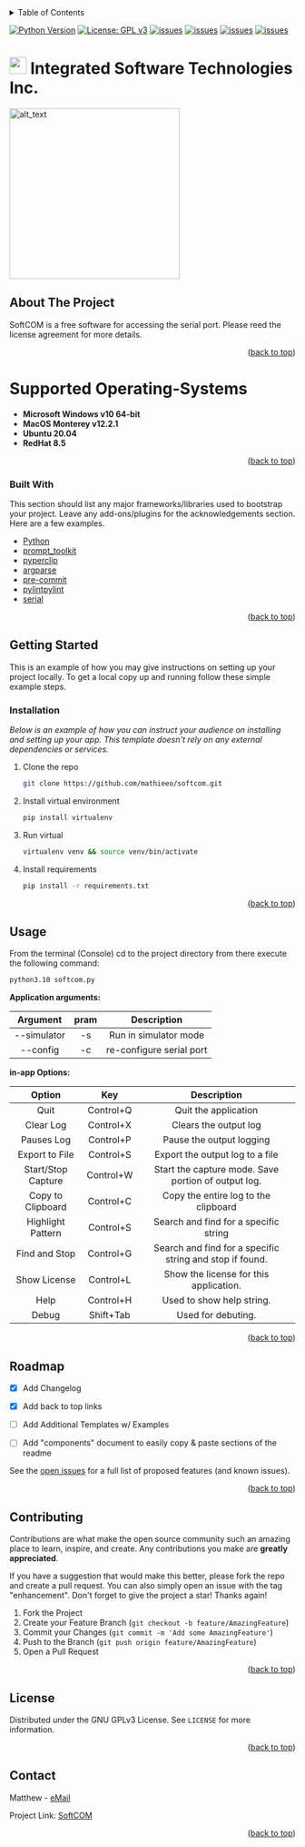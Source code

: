 <!-- TABLE OF CONTENTS -->
<details>
  <summary>Table of Contents</summary>
  <ol>
    <li>
      <a href="#about-the-project">About The Project</a>
      <ul>
        <li><a href="#built-with">Built With</a></li>
      </ul>
    </li>
    <li>
      <a href="#getting-started">Getting Started</a>
      <ul>
        <li><a href="#prerequisites">Prerequisites</a></li>
        <li><a href="#installation">Installation</a></li>
      </ul>
    </li>
    <li><a href="#usage">Usage</a></li>
    <li><a href="#roadmap">Roadmap</a></li>
    <li><a href="#contributing">Contributing</a></li>
    <li><a href="#license">License</a></li>
    <li><a href="#contact">Contact</a></li>
    <li><a href="#acknowledgments">Acknowledgments</a></li>
  </ol>
</details>

[![Python Version](https://img.shields.io/badge/python-3.10.x-brightgreen.svg)](https://python.org)
[![License: GPL v3](https://img.shields.io/badge/License-GPLv3-blue.svg)](https://www.gnu.org/licenses/gpl-3.0)
[![issues](https://img.shields.io/github/issues/mathieeo/softcom)](https://github.com/mathieeo/softcom/issues)
[![issues](https://img.shields.io/github/languages/count/mathieeo/softcom)](https://github.com/mathieeo/softcom)
[![issues](https://img.shields.io/github/languages/code-size/mathieeo/softcom)](https://github.com/mathieeo/softcom)
[![issues](https://img.shields.io/github/followers/mathieeo?style=social)](https://github.com/mathieeo/softcom)


# [<img alt="" width="30x" src="https://static.wixstatic.com/media/b3d4ff_6d86c4d4b77245d8894a815b759ed7fd~mv2.png/v1/fill/w_132,h_119,al_c,usm_0.66_1.00_0.01,enc_auto/logo.png" />](https://integratedsw.tech) Integrated Software Technologies Inc.

[<img alt="alt_text" width="300x" src="https://static.wixstatic.com/media/b3d4ff_fd5635e886fa4ff1ab24e822f2fc4bbc~mv2.gif" />](https://integratedsw.tech)
<!-- ABOUT THE PROJECT -->
## About The Project

SoftCOM is a free software for accessing the serial port.
Please reed the license agreement for more details.

<p align="right">(<a href="#top">back to top</a>)</p>

# Supported Operating-Systems
* **Microsoft Windows v10 64-bit**
* **MacOS Monterey v12.2.1**
* **Ubuntu 20.04**
* **RedHat 8.5**

<p align="right">(<a href="#top">back to top</a>)</p>

### Built With

This section should list any major frameworks/libraries used to bootstrap your project. Leave any add-ons/plugins for the acknowledgements section. Here are a few examples.

* [Python](https://www.python.org)
* [prompt_toolkit](https://python-prompt-toolkit.readthedocs.io/en/master/)
* [pyperclip](https://pypi.org/project/pyperclip/)
* [argparse](https://docs.python.org/3/library/argparse.html)
* [pre-commit](https://pre-commit.com)
* [pylintpylint](https://pylint.org)
* [serial](https://pyserial.readthedocs.io/en/latest/)
<p align="right">(<a href="#top">back to top</a>)</p>

<!-- GETTING STARTED -->
## Getting Started

This is an example of how you may give instructions on setting up your project locally.
To get a local copy up and running follow these simple example steps.


### Installation

_Below is an example of how you can instruct your audience on installing and setting up your app. This template doesn't rely on any external dependencies or services._

1. Clone the repo
   ```sh
   git clone https://github.com/mathieeo/softcom.git
   ```
2. Install virtual environment
   ```sh
   pip install virtualenv
   ```
3. Run virtual
   ```sh
   virtualenv venv && source venv/bin/activate
   ```
4. Install requirements
   ```sh
   pip install -r requirements.txt
   ```

<p align="right">(<a href="#top">back to top</a>)</p>



<!-- USAGE EXAMPLES -->
## Usage

From the terminal (Console) cd to the project directory from there execute the following command:
   ```sh
   python3.10 softcom.py
   ```

**Application arguments:**

|  Argument   | pram |       Description        |
|:-----------:|:----:|:------------------------:|
| --simulator |  -s  |  Run in simulator mode   |
|  --config   |  -c  | re-configure serial port |

**in-app Options:**

|       Option       |    Key    |                       Description                        |
|:------------------:|:---------:|:--------------------------------------------------------:|
|        Quit        | Control+Q |                   Quit the application                   |
|     Clear Log      | Control+X |                  Clears the output log                   |
|     Pauses Log     | Control+P |                 Pause the output logging                 |
|   Export to File   | Control+S |             Export the output log to a file              |
| Start/Stop Capture | Control+W |   Start the capture mode. Save portion of output log.    |
| Copy to Clipboard  | Control+C |           Copy the entire log to the clipboard           |
| Highlight Pattern  | Control+S |          Search and find for a specific string           |
|   Find and Stop    | Control+G | Search and find for a specific string and stop if found. |
|    Show License    | Control+L |          Show the license for this application.          |
|        Help        | Control+H |                Used to show help string.                 |
|       Debug        | Shift+Tab |                    Used for debuting.                    |

<p align="right">(<a href="#top">back to top</a>)</p>



<!-- ROADMAP -->
## Roadmap

- [x] Add Changelog
- [x] Add back to top links
- [ ] Add Additional Templates w/ Examples
- [ ] Add "components" document to easily copy & paste sections of the readme


See the [open issues](https://github.com/mathieeo/softcom/issues) for a full list of proposed features (and known issues).

<p align="right">(<a href="#top">back to top</a>)</p>



<!-- CONTRIBUTING -->
## Contributing

Contributions are what make the open source community such an amazing place to learn, inspire, and create. Any contributions you make are **greatly appreciated**.

If you have a suggestion that would make this better, please fork the repo and create a pull request. You can also simply open an issue with the tag "enhancement".
Don't forget to give the project a star! Thanks again!

1. Fork the Project
2. Create your Feature Branch (`git checkout -b feature/AmazingFeature`)
3. Commit your Changes (`git commit -m 'Add some AmazingFeature'`)
4. Push to the Branch (`git push origin feature/AmazingFeature`)
5. Open a Pull Request

<p align="right">(<a href="#top">back to top</a>)</p>



<!-- LICENSE -->
## License

Distributed under the GNU GPLv3 License. See `LICENSE` for more information.

<p align="right">(<a href="#top">back to top</a>)</p>


<!-- CONTACT -->
## Contact

Matthew - [eMail](mailto:matt@integratedsw.tech?subject=SoftCOM)

Project Link: [SoftCOM](https://github.com/mathieeo/softcom)

<p align="right">(<a href="#top">back to top</a>)</p>
